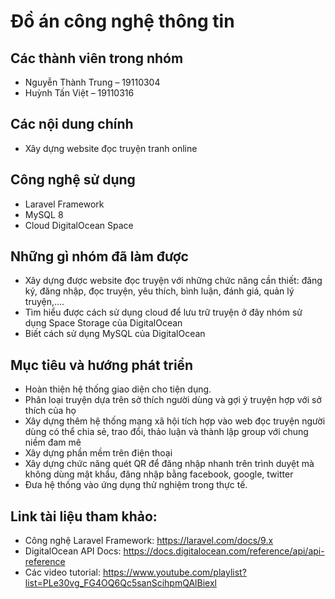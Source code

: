 # Đồ án công nghệ thông tin

## Các thành viên trong nhóm
* Nguyễn Thành Trung – 19110304
* Huỳnh Tấn Việt – 19110316

## Các nội dung chính
* Xây dựng website đọc truyện tranh online

## Công nghệ sử dụng
* Laravel Framework
* MySQL 8
* Cloud DigitalOcean Space

## Những gì nhóm đã làm được
* Xây dựng được website đọc truyện với những chức năng cần thiết: đăng ký, đăng nhập, đọc truyện, yêu thích, bình luận, đánh giá, quản lý truyện,....
* Tìm hiểu được cách sử dụng cloud để lưu trữ truyện ở đây nhóm sử dụng Space Storage của DigitalOcean
* Biết cách sử dụng MySQL của DigitalOcean


## Mục tiêu và hướng phát triển 
* Hoàn thiện hệ thống giao diện cho tiện dụng. 
* Phân loại truyện dựa trên sở thích người dùng và gợi ý truyện hợp với sở thích của họ
* Xây dựng thêm hệ thống mạng xã hội tích hợp vào web đọc truyện người dùng có thể chia sẻ, trao đổi, thảo luận và thành lập group với chung niềm đam mê
* Xây dựng phần mềm trên điện thoại
* Xây dựng chức năng quét QR để đăng nhập nhanh trên trình duyệt mà không dùng mật khẩu, đăng nhập bằng facebook, google, twitter  
* Đưa hệ thống vào ứng dụng thử nghiệm trong thực tế.

## Link tài liệu tham khảo: 
* Công nghệ Laravel Framework: https://laravel.com/docs/9.x
* DigitalOcean API Docs: https://docs.digitalocean.com/reference/api/api-reference
* Các video tutorial: https://www.youtube.com/playlist?list=PLe30vg_FG4OQ6Qc5sanScihpmQAlBiexl